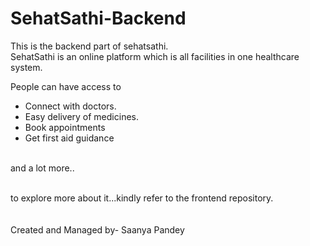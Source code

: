 # SehatSathi-Backend
This is the backend part of sehatsathi.<br>
SehatSathi is an online platform which is all facilities in one healthcare system.<br>
<p>People can have access to 
<ul>
  <li>Connect with doctors.</li>
  <li>Easy delivery of medicines.</li>
  <li>Book appointments</li>
  <li>Get first aid guidance </li><br>
  
</ul>and a lot more.. </p><br>
to explore more about it...kindly refer to the frontend repository.<br><br><br>
Created and Managed by- Saanya Pandey
